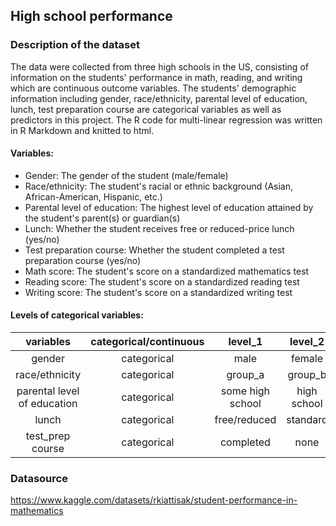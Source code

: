 ## High school performance
### Description of the dataset
The data were collected from three high schools in the US, consisting of information on the students' performance in math, reading, and writing which are continuous outcome variables. The students' demographic information including gender, race/ethnicity, parental level of education, lunch, test preparation course are categorical variables as well as predictors in this project. 
The R code for multi-linear regression was written in R Markdown and knitted to html.
#### Variables:
* Gender: The gender of the student (male/female)
* Race/ethnicity: The student's racial or ethnic background (Asian, African-American, Hispanic, etc.)
* Parental level of education: The highest level of education attained by the student's parent(s) or guardian(s)
* Lunch: Whether the student receives free or reduced-price lunch (yes/no)
* Test preparation course: Whether the student completed a test preparation course (yes/no)
* Math score: The student's score on a standardized mathematics test
* Reading score: The student's score on a standardized reading test
* Writing score: The student's score on a standardized writing test

#### Levels of categorical variables:

| variables | categorical/continuous | level_1 | level_2 | level_3 | level_4 | level_5 | level_6 |
| :---:   | :---: | :---: | :---: | :---: | :---: | :---: | :---: |
| gender | categorical   | male   | female   |    |     |    |     |
| race/ethnicity |categorical |group_a   | group_b   | group_c   | group_d  | group_e |     | 
| parental level of education |categorical |some high school | high school | some college | associate's degree | bachelor's degree | master's degree | 
| lunch | categorical   | free/reduced | standard |     |      |     |      |
| test_prep course | categorical | completed | none |     |     |      |      |

### Datasource 
https://www.kaggle.com/datasets/rkiattisak/student-performance-in-mathematics 

